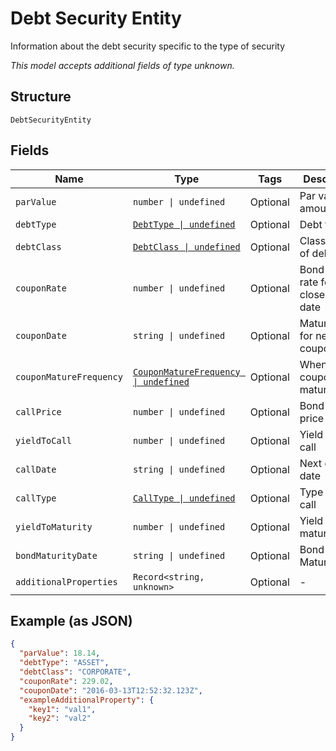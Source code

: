 
# Debt Security Entity

Information about the debt security specific to the type of security

*This model accepts additional fields of type unknown.*

## Structure

`DebtSecurityEntity`

## Fields

| Name | Type | Tags | Description |
|  --- | --- | --- | --- |
| `parValue` | `number \| undefined` | Optional | Par value amount |
| `debtType` | [`DebtType \| undefined`](../../doc/models/debt-type.md) | Optional | Debt type |
| `debtClass` | [`DebtClass \| undefined`](../../doc/models/debt-class.md) | Optional | Classification of debt |
| `couponRate` | `number \| undefined` | Optional | Bond coupon rate for next closest call date |
| `couponDate` | `string \| undefined` | Optional | Maturity date for next coupon |
| `couponMatureFrequency` | [`CouponMatureFrequency \| undefined`](../../doc/models/coupon-mature-frequency.md) | Optional | When coupons mature |
| `callPrice` | `number \| undefined` | Optional | Bond call price |
| `yieldToCall` | `number \| undefined` | Optional | Yield to next call |
| `callDate` | `string \| undefined` | Optional | Next call date |
| `callType` | [`CallType \| undefined`](../../doc/models/call-type.md) | Optional | Type of next call |
| `yieldToMaturity` | `number \| undefined` | Optional | Yield to maturity |
| `bondMaturityDate` | `string \| undefined` | Optional | Bond Maturity date |
| `additionalProperties` | `Record<string, unknown>` | Optional | - |

## Example (as JSON)

```json
{
  "parValue": 18.14,
  "debtType": "ASSET",
  "debtClass": "CORPORATE",
  "couponRate": 229.02,
  "couponDate": "2016-03-13T12:52:32.123Z",
  "exampleAdditionalProperty": {
    "key1": "val1",
    "key2": "val2"
  }
}
```


